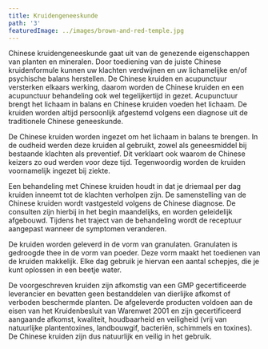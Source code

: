 ```yaml
---
title: Kruidengeneeskunde
path: '3'
featuredImage: ../images/brown-and-red-temple.jpg
---
```


Chinese kruidengeneeskunde gaat uit  van de genezende eigenschappen van planten en mineralen. Door toediening van de juiste  Chinese kruidenformule kunnen uw klachten verdwijnen en uw lichamelijke en/of psychische balans herstellen.  De Chinese kruiden en acupunctuur versterken elkaars werking, daarom worden de Chinese kruiden en een acupunctuur behandeling ook wel tegelijkertijd in gezet. Acupunctuur brengt het lichaam in balans en Chinese kruiden voeden het lichaam. De kruiden worden altijd persoonlijk afgestemd volgens een diagnose uit de traditionele Chinese geneeskunde.

De Chinese kruiden worden ingezet om het lichaam in balans te brengen. In de oudheid werden deze kruiden al gebruikt, zowel als geneesmiddel bij bestaande klachten als preventief. Dit verklaart ook waarom de Chinese keizers zo oud werden voor deze tijd. Tegenwoordig worden de kruiden voornamelijk ingezet bij ziekte.

Een behandeling met Chinese kruiden houdt in dat je driemaal per dag kruiden inneemt tot de klachten verholpen zijn. De samenstelling van de Chinese kruiden wordt vastgesteld volgens de Chinese diagnose. De consulten zijn hierbij in het begin maandelijks, en worden geleidelijk afgebouwd. Tijdens het traject van de behandeling wordt de receptuur aangepast wanneer de symptomen veranderen.

De kruiden worden geleverd in de vorm van granulaten. Granulaten is gedroogde thee in de vorm van poeder. Deze vorm maakt het toedienen van de kruiden makkelijk. Elke dag gebruik je hiervan een aantal schepjes, die je kunt oplossen in een beetje water.

De voorgeschreven kruiden zijn afkomstig van een GMP gecertificeerde leverancier en bevatten geen bestanddelen van dierlijke afkomst of verboden beschermde planten. De afgeleverde producten voldoen aan de eisen van het Kruidenbesluit van Warenwet 2001 en zijn gecertificeerd aangaande afkomst, kwaliteit, houdbaarheid en veiligheid (vrij van natuurlijke plantentoxines, landbouwgif, bacteriën, schimmels en toxines). De Chinese kruiden zijn dus natuurlijk en veilig in het gebruik.